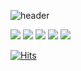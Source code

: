 ![header](https://capsule-render.vercel.app/api?type=waving&color=gradient&height=300&section=header&text=Welcome!&fontSize=90&desc=%20Namjun's%20Github%20profile&descAlign=60&descAlignY=65)


<a href="클릭시 이동할 링크" target="_blank"><img src="https://img.shields.io/badge/문자-색코드?style=flat-square&logo=#20C997&logoColor=white"/></a>
<a href="클릭시 이동할 링크" target="_blank"><img src="https://img.shields.io/badge/문자-색코드?style=flat-square&logo=#20C997&logoColor=white"/></a>
<a href="클릭시 이동할 링크" target="_blank"><img src="https://img.shields.io/badge/문자-색코드?style=flat-square&logo=#20C997&logoColor=white"/></a>
<a href="클릭시 이동할 링크" target="_blank"><img src="https://img.shields.io/badge/문자-색코드?style=flat-square&logo=#20C997&logoColor=white"/></a>
<a href="클릭시 이동할 링크" target="_blank"><img src="https://img.shields.io/badge/문자-색코드?style=flat-square&logo=#20C997&logoColor=white"/></a>

[![Hits](https://hits.seeyoufarm.com/api/count/incr/badge.svg?url=https%3A%2F%2Fgithub.com%2FNamjunKim12&count_bg=%23187CF7&title_bg=%23555555&icon=&icon_color=%23E7E7E7&title=viewed&edge_flat=false)](https://hits.seeyoufarm.com)
<!--
**NamjunKim12/NamjunKim12** is a ✨ _special_ ✨ repository because its `README.md` (this file) appears on your GitHub profile.

Here are some ideas to get you started:

- 🔭 I’m currently working on ...
- 🌱 I’m currently learning ...
- 👯 I’m looking to collaborate on ...
- 🤔 I’m looking for help with ...
- 💬 Ask me about ...
- 📫 How to reach me: ...
- 😄 Pronouns: ...
- ⚡ Fun fact: ...
-->
